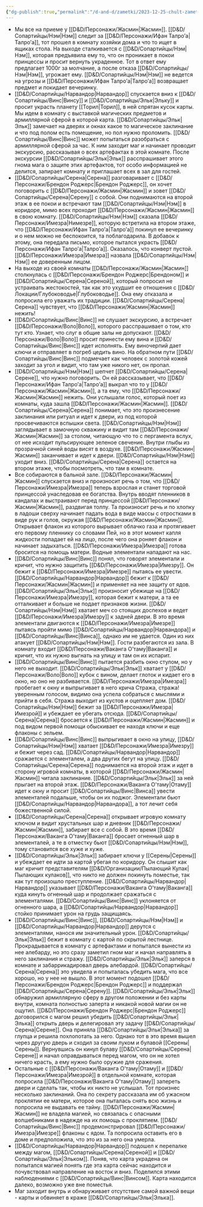 ```yaml
---
{"dg-publish":true,"permalink":"/d-and-d/zametki/2023-12-25-chult-zametki-o-sessii/","created":"2024-02-19T19:15:28.458+03:00","updated":"2024-01-10T17:43:46.602+03:00"}
---
```




- Мы все на приеме у [[D&D/Персонажи/Жасмин\|Жасмин]]. [[D&D/Сопартийцы/Нэм\|Нэм]] следит за [[D&D/Персонажи/Ифан Талро’a\|Талро’a]], тот прошел в комнату хозяйки дома и что то ищет в ящиках стола. На выходе сталкивается с [[D&D/Сопартийцы/Нэм\|Нэм]], которая предъявила ему то, что он проникает в покои принцессы и просит вернуть украденное. Тот в ответ ему предлагает 1000г за молчание, а после отказа [[D&D/Сопартийцы/Нэм\|Нэм]], угрожает ему. [[D&D/Сопартийцы/Нэм\|Нэм]] не ведется на угрозы и [[D&D/Персонажи/Ифан Талро’a\|Талро’a]] возвращает предмет и покидает вечеринку.
- [[D&D/Сопартийцы/Нарвандор\|Нарвандор]] спускается вниз к [[D&D/Сопартийцы/Винс\|Винсу]] и [[D&D/Сопартийцы/Эльк\|Эльку]] и просит украсть планету [[Торил\|Торил]], в ней спрятан кусок карты. Мы идем в комнату с выставкой магических предметов и армиллярной сферой в которой карта. [[D&D/Сопартийцы/Эльк\|Эльк]] замечает на дверях и окнах какое то магическое заклинание и что под полом есть помещение, но пол нужно проломить. [[D&D/Сопартийцы/Винс\|Винс]] может попытаться разобраться с армиллярной сферой за час. К ним заходит маг и начинает проводит экскурсию, рассказывая о всех артефактах в этой комнате. После экскурсии [[D&D/Сопартийцы/Эльк\|Эльк]] расспрашивает этого гнома мага о защите этих артефактов, тот особо информацией не делится, запирает комнату и приглашает всех в зал для гостей.
- [[D&D/Сопартийцы/Серена\|Серена]] разговаривает с [[D&D/Персонажи/Брендон Роджерс\|Брендон Роджерс]], он хочет поговорить с [[D&D/Персонажи/Жасмин\|Жасмин]] и зовет [[D&D/Сопартийцы/Серена\|Серену]] с собой. Они поднимаются на второй этаж в ее покои и встречают там [[D&D/Сопартийцы/Нэм\|Нэм]] в коридоре, мимо всех проходит [[D&D/Персонажи/Жасмин\|Жасмин]] в свою комнату. [[D&D/Сопартийцы/Нэм\|Нэм]] сказала [[D&D/Персонажи/Имезра\|Нимезре]], которую встретила на втором этаже, что [[D&D/Персонажи/Ифан Талро’a\|Талро’a]] покинул ее вечеринку и о нем можно не беспокоится, та поблагодарила. В добавок к этому, она передала письмо, которое пытался украсть [[D&D/Персонажи/Ифан Талро’a\|Талро’a]]. Оказалось, что конверт пустой. [[D&D/Персонажи/Имезра\|Имезра]] назвала [[D&D/Сопартийцы/Нэм\|Нэм]] ее доверенным лицом.
- На выходе из своей комнаты [[D&D/Персонажи/Жасмин\|Жасмин]] столкнулась с [[D&D/Персонажи/Брендон Роджерс\|Брендоном]] и [[D&D/Сопартийцы/Серена\|Сереной]], который попросил не устраивать жестокостей, так как это ухудшит ее отношения с [[D&D/Локации/Глубоководье\|Глубоководье]]. Она ему отказала и попросила его уважать их традиции. [[D&D/Сопартийцы/Серена\|Серена]] чувствует, что [[D&D/Персонажи/Жасмин\|Жасмин]] нежить!
- [[D&D/Сопартийцы/Винс\|Винс]] не слушает экскурсию, а встречает [[D&D/Персонажи/Воло\|Воло]], которого расспрашивает о том, кто тут кто. Узнает, что слуг в общие залы не допускают. [[D&D/Персонажи/Воло\|Воло]] просит принести ему вина и [[D&D/Сопартийцы/Винс\|Винс]] идет исполнять. Ему виночерпий дает ключи и отправляет в погреб цедить вино. На обратном пути [[D&D/Сопартийцы/Винс\|Винс]] подмечает как человек с золотой кожей заходит за угол и видит, что там уже никого нет, он пропал.
- [[D&D/Сопартийцы/Нэм\|Нэм]] шепчет [[D&D/Сопартийцы/Серена\|Серене]], что нужно поговорить. Он ей рассказывает, что [[D&D/Персонажи/Ифан Талро’a\|Талро’a]] выкрал что то у [[D&D/Персонажи/Жасмин\|Жасмин]], а та ему, что [[D&D/Персонажи/Жасмин\|Жасмин]] нежить. Они услышали голос, который поет из комнаты, куда зашла [[D&D/Персонажи/Жасмин\|Жасмин]]. [[D&D/Сопартийцы/Серена\|Серена]] понимает, что это произнесение заклинания или ритуал и идет к двери, из под которой просвечиваются вспышки света. [[D&D/Сопартийцы/Нэм\|Нэм]] заглядывает в замочную скважину и видит там [[D&D/Персонажи/Жасмин\|Жасмин]] за столом, читающую что то с пергамента вслух, от нее исходит пульсирующее зеленое свечение. Внутри глыбы из прозрачной синей воды висят в воздухе. [[D&D/Персонажи/Жасмин\|Жасмин]] заканчивает и идет к двери. [[D&D/Сопартийцы/Нэм\|Нэм]] уходит вниз. [[D&D/Сопартийцы/Серена\|Серена]] остается на втором этаже, чтобы посмотреть, что там в комнате.
- Все собираются в бальной зале. [[D&D/Персонажи/Жасмин\|Жасмин]] спускается вниз и произносит речь о том, что [[D&D/Персонажи/Имезра\|Имезра]] теперь взрослая и станет торговой принцессой унаследовав ее богатства. Внутрь вводят пленников в кандалах и выстраивают перед принцессой [[D&D/Персонажи/Жасмин\|Жасмин]], раздвигая толпу. Та произносит речь и по хлопку в ладоши сверху начинает падать вода в виде массы с отростками в виде рук и голов, окружая [[D&D/Персонажи/Жасмин\|Жасмин]]. Открывает флакон из которого вырывает облачко газа и протягивает его первому пленнику со словами Пей, но в этот момент капля жидкости попадает ей на лицо, после чего она роняет флакон и начинает задыхаться. [[D&D/Персонажи/Имезра\|Имезра]] готова бросится на помощь матери. Водные элементали нападают на нас.
- [[D&D/Сопартийцы/Винс\|Винс]] понял, что говорят элементали и кричит, что нужно защитить [[D&D/Персонажи/Имезра\|Имезру]]. Он бежит к [[D&D/Персонажи/Имезра\|Имезре]] пытаясь ее увести. [[D&D/Сопартийцы/Нарвандор\|Нарвандор]] бежит к [[D&D/Персонажи/Жасмин\|Жасмин]] и применяет на нее защиту от ядов. [[D&D/Сопартийцы/Эльк\|Эльк]] произносит убежище на [[D&D/Персонажи/Имезра\|Имезру]], которая бежит к матери, а та ее отталкивает и больше не подает признаков жизни. [[D&D/Сопартийцы/Нэм\|Нэм]] хватает меч со стоящих доспехов и ведет [[D&D/Персонажи/Имезра\|Имезру]] к задней двери. В это время элементали двигаются к [[D&D/Персонажи/Имезра\|Имезре]] пытаясь пройти мимо [[D&D/Сопартийцы/Нарвандор\|Нарвандора]] и [[D&D/Сопартийцы/Винс\|Винса]], однако им не удается. Один из них атакует [[D&D/Сопартийцы/Нэм\|Нэм]]. Гости разбегаются из зала. В комнату входит [[D&D/Персонажи/Ваканга О’таму\|Ваканга]] и кричит, что их нужно выгнать на улицу и там он их испарит.
- [[D&D/Сопартийцы/Винс\|Винс]] пытается разбить окно стулом, но у него не выходит. [[D&D/Сопартийцы/Эльк\|Эльк]] хватает у [[D&D/Персонажи/Воло\|Воло]] кубок с вином, делает глоток и кидает его в окно, но оно не разбивается. [[D&D/Персонажи/Имезра\|Имезра]] пробегает к окну и выпрыгивает в него крича Стража, стража! уверенным голосом, видимо она успела собраться с мыслями и прийти в себя. Стража выходит из кустов и оцепляет дом. [[D&D/Сопартийцы/Нэм\|Нэм]] бежит за [[D&D/Персонажи/Имезра\|Имезрой]] и убеждает ее убегать отсюда. [[D&D/Сопартийцы/Серена\|Серена]] бросается к [[D&D/Персонажи/Жасмин\|Жасмин]] и под видом первой помощи обыскивает ее находя ключи и еще флаконы с зельем.
- [[D&D/Сопартийцы/Винс\|Винс]] выпрыгивает в окно на улицу, [[D&D/Сопартийцы/Нэм\|Нэм]] хватает [[D&D/Персонажи/Имезра\|Имезру]] и бежит через сад. [[D&D/Сопартийцы/Нарвандор\|Нарвандор]] сражается с элементалем, а два других бегут на улицу. [[D&D/Сопартийцы/Серена\|Серена]] поднимается на второй этаж и идет в сторону игровой комнаты, в которой [[D&D/Персонажи/Жасмин\|Жасмин]] читала заклинание. [[D&D/Сопартийцы/Эльк\|Эльк]] за ней прыгает на второй этаж. [[D&D/Персонажи/Ваканга О’таму\|Отаму]] идет к окну и просит [[D&D/Сопартийцы/Винс\|Винса]] увести элементалей подальше, чтобы он их поджог. Элементали бьют [[D&D/Сопартийцы/Нарвандор\|Нарвандора]], а тот лечит себя божественной силой.
- [[D&D/Сопартийцы/Серена\|Серена]] открывает игровую комнату ключом и видит хрустальных шар и дневник [[D&D/Персонажи/Жасмин\|Жасмин]], забирает все с собой. В это время [[D&D/Персонажи/Ваканга О’таму\|Ваканга]] бросает огненный шар в элементалей, а те в отместку бьют [[D&D/Сопартийцы/Нэм\|Нэм]], тому становится все хуже и хуже. 
- [[D&D/Сопартийцы/Эльк\|Эльк]] забирает ключи у [[Серены\|Серены]] и убеждает ее идти за картой убегая по коридору. Он слышит как маг кричит представителям [[D&D/Организации/Пылающий Кулак\|Пылающих кулаков]], что никто не должен покинуть поместье, так как тут произошло преступление. [[D&D/Сопартийцы/Нарвандор\|Нарвандор]] указывает [[D&D/Персонажи/Ваканга О’таму\|Ваканга]] куда кинуть огненный шар и продолжает сражаться с элементалями. [[D&D/Сопартийцы/Винс\|Винс]] уклоняется от огненного шара, а [[D&D/Сопартийцы/Нарвандор\|Нарвандор]] стойко принимает урон на грудь защищаясь. 
- [[D&D/Сопартийцы/Винс\|Винс]], [[D&D/Сопартийцы/Нэм\|Нэм]] и [[D&D/Сопартийцы/Нарвандор\|Нарвандор]] дерутся с элементалями, нанося им значительный урон. [[D&D/Сопартийцы/Эльк\|Эльк]] бежит в комнату с картой по скрытой лестнице. Прокрадывается в комнату с артефактами и попытался вынести из нее алебарду, но это сразу заметил гном маг и начал направлять в него заклинания и стражу. [[D&D/Сопартийцы/Эльк\|Эльк]] заперся в комнате и забаррикадировал дверь алебардой. [[D&D/Сопартийцы/Серена\|Серена]] это увидела и попыталась убедить мага, что все хорошо, но у нее не вышло. В этот момент подошел [[D&D/Персонажи/Брендон Роджерс\|Брендон Роджерс]] и поддержал [[D&D/Сопартийцы/Серена\|Серену]]. [[D&D/Сопартийцы/Эльк\|Эльк]] обнаружил армиллярную сферу в другом положении и без карты внутри, комната полностью заперта и никакой новой магии он не ощутил. [[D&D/Персонажи/Брендон Роджерс\|Брендон Роджерс]] договорился с магом решил убедить [[D&D/Сопартийцы/Эльк\|Элька]] открыть дверь и делегировал эту задачу [[D&D/Сопартийцы/Серена\|Серене]]. Она приняла [[D&D/Сопартийцы/Эльк\|Элька]] за глупца и решила похлопотать за него. Однако тот в это время вышел через другую дверь и сходил за своим луком и булавой [[Серены\|Серены]]. Вернувшись он кинул булаву [[D&D/Сопартийцы/Серена\|Серене]] и начал оправдываться перед магом, что он не хотел ничего красть, а ему нужно было оружие для сражения.
- Остальные с [[D&D/Персонажи/Ваканга О’таму\|Отаму]] и [[D&D/Персонажи/Имезра\|Имезрой]] в отдельной комнате, которая попросила [[D&D/Персонажи/Ваканга О’таму\|Отаму]] запереть двери и сделать так, чтобы их никто не услышал. Тот произнес несколько заклинаний. Она по секрету рассказала им об ужасном проклятии ее матери, которое она пыталась снять всю жизнь и попросила не выдавать ее тайну. [[D&D/Персонажи/Жасмин\|Жасмин]] не владела магией, но связалась с опасными волшебниками в надежде на их помощь с проклятием. [[D&D/Сопартийцы/Винс\|Винс]] продемонстрировал [[D&D/Персонажи/Имезра\|Имезре]] флаконы с ядом. Та попросила оставить его в доме и предположила, что это из за него она умерла.
- [[D&D/Сопартийцы/Нарвандор\|Нарвандор]] подошел к перепалке между магом, [[D&D/Сопартийцы/Серена\|Сереной]] и [[D&D/Сопартийцы/Эльк\|Эльком]]. Поняв, что карта украдена он попытался магией понять где эта карта сейчас находится и почувствовал направление на восток и вниз. Поделился этими наблюдениями с [[D&D/Сопартийцы/Винс\|Винсом]]. Карта находится далеко, возможно уже вне поместья. 
- Маг заходит внутрь и обнаруживает отсутствие самой важной вещи - карты и обвиняет в краже [[D&D/Сопартийцы/Эльк\|Элька]].
